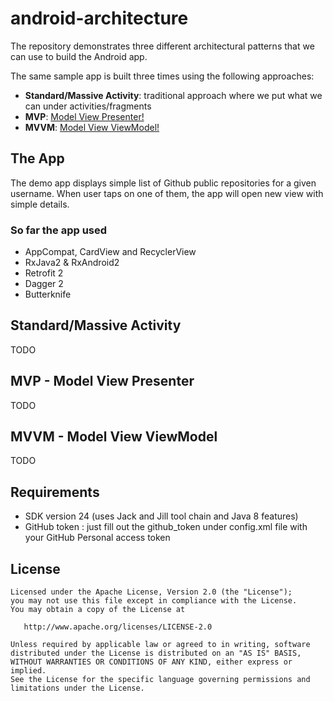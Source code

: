 # android-architecture
The repository demonstrates three different architectural patterns that we can use to build the Android app.

The same sample app is built three times using the following approaches:
* __Standard/Massive Activity__: traditional approach where we put what we can under activities/fragments
* __MVP__: [Model View Presenter!](https://en.wikipedia.org/wiki/Model%E2%80%93view%E2%80%93presenter)
* __MVVM__: [Model View ViewModel!](https://en.wikipedia.org/wiki/Model%E2%80%93view%E2%80%93viewmodel)

## The App
The demo app displays simple list of Github public repositories for a given username. When user taps on one of them, the app will open new view with simple details.

### So far the app used
* AppCompat, CardView and RecyclerView
* RxJava2 & RxAndroid2
* Retrofit 2
* Dagger 2
* Butterknife

## Standard/Massive Activity
TODO

## MVP - Model View Presenter
TODO

## MVVM - Model View ViewModel
TODO

## Requirements

* SDK version 24 (uses Jack and Jill tool chain and Java 8 features)
* GitHub token : just fill out the github_token under config.xml file with your GitHub Personal access token

## License

```
Licensed under the Apache License, Version 2.0 (the "License");
you may not use this file except in compliance with the License.
You may obtain a copy of the License at

   http://www.apache.org/licenses/LICENSE-2.0

Unless required by applicable law or agreed to in writing, software
distributed under the License is distributed on an "AS IS" BASIS,
WITHOUT WARRANTIES OR CONDITIONS OF ANY KIND, either express or implied.
See the License for the specific language governing permissions and
limitations under the License.
```